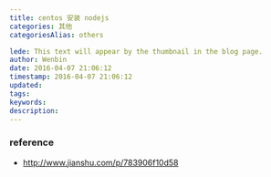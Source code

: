 ```yaml
---
title: centos 安装 nodejs
categories: 其他
categoriesAlias: others

lede: This text will appear by the thumbnail in the blog page.
author: Wenbin
date: 2016-04-07 21:06:12
timestamp: 2016-04-07 21:06:12
updated:
tags:
keywords:
description:
---
```



### reference

- http://www.jianshu.com/p/783906f10d58
